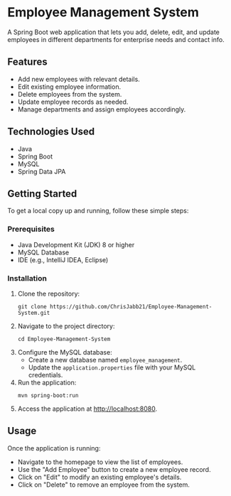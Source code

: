 
 </head> <body> <h1>Employee Management System</h1> <p> A Spring Boot web application that lets you add, delete, edit, and update employees in different departments for enterprise needs and contact info. </p> <h2>Features</h2> <ul> <li>Add new employees with relevant details.</li> <li>Edit existing employee information.</li> <li>Delete employees from the system.</li> <li>Update employee records as needed.</li> <li>Manage departments and assign employees accordingly.</li> </ul> <h2>Technologies Used</h2> <ul> <li>Java</li> <li>Spring Boot</li> <li>MySQL</li> <li>Spring Data JPA</li> </ul> <h2>Getting Started</h2> <p>To get a local copy up and running, follow these simple steps:</p> <h3>Prerequisites</h3> <ul> <li>Java Development Kit (JDK) 8 or higher</li> <li>MySQL Database</li> <li>IDE (e.g., IntelliJ IDEA, Eclipse)</li> </ul> <h3>Installation</h3> <ol> <li>Clone the repository: <pre><code>git clone https://github.com/ChrisJabb21/Employee-Management-System.git</code></pre> </li> <li>Navigate to the project directory: <pre><code>cd Employee-Management-System</code></pre> </li> <li>Configure the MySQL database: <ul> <li>Create a new database named <code>employee_management</code>.</li> <li>Update the <code>application.properties</code> file with your MySQL credentials.</li> </ul> </li> <li>Run the application: <pre><code>mvn spring-boot:run</code></pre> </li> <li>Access the application at <a href="[http://localhost:8080](http://localhost:8080/api/v1/employee)" target="_blank">http://localhost:8080</a>.</li> </ol> <h2>Usage</h2> <p>Once the application is running:</p> <ul> <li>Navigate to the homepage to view the list of employees.</li> <li>Use the "Add Employee" button to create a new employee record.</li> <li>Click on "Edit" to modify an existing employee's details.</li> <li>Click on "Delete" to remove an employee from the system.</li> </ul>  </body> </html>
